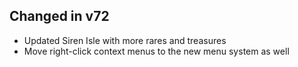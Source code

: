## Changed in v72

* Updated Siren Isle with more rares and treasures
* Move right-click context menus to the new menu system as well

